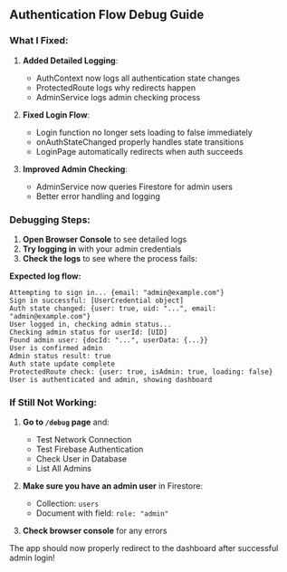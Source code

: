 ## Authentication Flow Debug Guide

### What I Fixed:

1. **Added Detailed Logging**: 
   - AuthContext now logs all authentication state changes
   - ProtectedRoute logs why redirects happen
   - AdminService logs admin checking process

2. **Fixed Login Flow**:
   - Login function no longer sets loading to false immediately
   - onAuthStateChanged properly handles state transitions
   - LoginPage automatically redirects when auth succeeds

3. **Improved Admin Checking**:
   - AdminService now queries Firestore for admin users
   - Better error handling and logging

### Debugging Steps:

1. **Open Browser Console** to see detailed logs
2. **Try logging in** with your admin credentials
3. **Check the logs** to see where the process fails:

**Expected log flow:**
```
Attempting to sign in... {email: "admin@example.com"}
Sign in successful: [UserCredential object]
Auth state changed: {user: true, uid: "...", email: "admin@example.com"}
User logged in, checking admin status...
Checking admin status for userId: [UID]
Found admin user: {docId: "...", userData: {...}}
User is confirmed admin
Admin status result: true
Auth state update complete
ProtectedRoute check: {user: true, isAdmin: true, loading: false}
User is authenticated and admin, showing dashboard
```

### If Still Not Working:

1. **Go to `/debug` page** and:
   - Test Network Connection
   - Test Firebase Authentication  
   - Check User in Database
   - List All Admins

2. **Make sure you have an admin user** in Firestore:
   - Collection: `users`
   - Document with field: `role: "admin"`

3. **Check browser console** for any errors

The app should now properly redirect to the dashboard after successful admin login!
